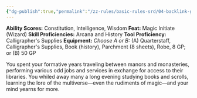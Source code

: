 ```yaml
---
{"dg-publish":true,"permalink":"/zz-rules/basic-rules-srd/04-backlink-glossary/backgrounds/sage/"}
---
```


**Ability Scores:** Constitution, Intelligence, Wisdom
**Feat:** Magic Initiate (Wizard)
**Skill Proficiencies:** Arcana and History
**Tool Proficiency:** Calligrapher's Supplies
**Equipment:** *Choose A or B:* (A) Quarterstaff, Calligrapher's Supplies, Book (history), Parchment (8 sheets), Robe, 8 GP; or (B) 50 GP

You spent your formative years traveling between manors and monasteries, performing various odd jobs and services in exchange for access to their libraries. You whiled away many a long evening studying books and scrolls, learning the lore of the multiverse—even the rudiments of magic—and your mind yearns for more.
